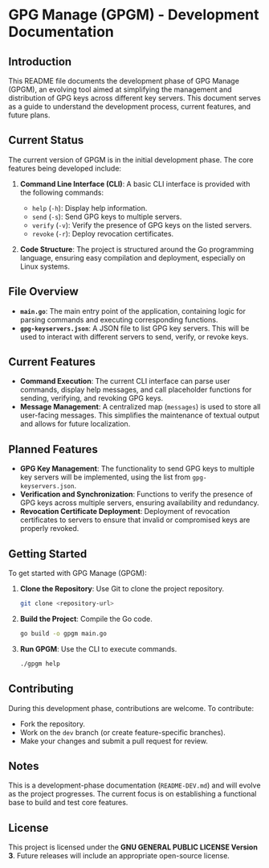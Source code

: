 # GPG Manage (GPGM) - Development Documentation

## Introduction

This README file documents the development phase of GPG Manage (GPGM), an evolving tool aimed at simplifying the management and distribution of GPG keys across different key servers. This document serves as a guide to understand the development process, current features, and future plans.

## Current Status

The current version of GPGM is in the initial development phase. The core features being developed include:

1. **Command Line Interface (CLI)**: A basic CLI interface is provided with the following commands:
    - `help` (`-h`): Display help information.
    - `send` (`-s`): Send GPG keys to multiple servers.
    - `verify` (`-v`): Verify the presence of GPG keys on the listed servers.
    - `revoke` (`-r`): Deploy revocation certificates.

2. **Code Structure**: The project is structured around the Go programming language, ensuring easy compilation and deployment, especially on Linux systems.

## File Overview

- **`main.go`**: The main entry point of the application, containing logic for parsing commands and executing corresponding functions.
- **`gpg-keyservers.json`**: A JSON file to list GPG key servers. This will be used to interact with different servers to send, verify, or revoke keys.

## Current Features

- **Command Execution**: The current CLI interface can parse user commands, display help messages, and call placeholder functions for sending, verifying, and revoking GPG keys.
- **Message Management**: A centralized map (`messages`) is used to store all user-facing messages. This simplifies the maintenance of textual output and allows for future localization.

## Planned Features

- **GPG Key Management**: The functionality to send GPG keys to multiple key servers will be implemented, using the list from `gpg-keyservers.json`.
- **Verification and Synchronization**: Functions to verify the presence of GPG keys across multiple servers, ensuring availability and redundancy.
- **Revocation Certificate Deployment**: Deployment of revocation certificates to servers to ensure that invalid or compromised keys are properly revoked.

## Getting Started

To get started with GPG Manage (GPGM):

1. **Clone the Repository**: Use Git to clone the project repository.
   ```sh
   git clone <repository-url>
   ```

2. **Build the Project**: Compile the Go code.
   ```sh
   go build -o gpgm main.go
   ```

3. **Run GPGM**: Use the CLI to execute commands.
   ```sh
   ./gpgm help
   ```

## Contributing

During this development phase, contributions are welcome. To contribute:
- Fork the repository.
- Work on the `dev` branch (or create feature-specific branches).
- Make your changes and submit a pull request for review.

## Notes

This is a development-phase documentation (`README-DEV.md`) and will evolve as the project progresses. The current focus is on establishing a functional base to build and test core features.

## License

This project is licensed under the **GNU GENERAL PUBLIC LICENSE Version 3**. Future releases will include an appropriate open-source license.

